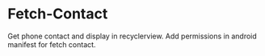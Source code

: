 # Fetch-Contact
Get phone contact and display in recyclerview. Add permissions in android manifest for fetch contact.
